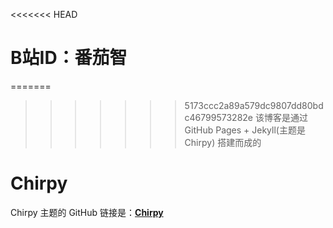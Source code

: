 <<<<<<< HEAD
# B站ID：番茄智
=======

>>>>>>> 5173ccc2a89a579dc9807dd80bdc46799573282e
该博客是通过 GitHub Pages + Jekyll(主题是Chirpy) 搭建而成的
# Chirpy

Chirpy 主题的 GitHub 链接是：[**Chirpy**][chirpy] 

[chirpy]: https://github.com/cotes2020/jekyll-theme-chirpy/
